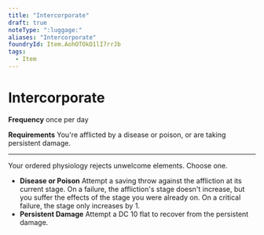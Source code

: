 ```yaml
---
title: "Intercorporate"
draft: true
noteType: ":luggage:"
aliases: "Intercorporate"
foundryId: Item.AohOTOkD1lI7rrJb
tags:
  - Item
---
```


# Intercorporate

**Frequency** once per day

**Requirements** You're afflicted by a disease or poison, or are taking persistent damage.

* * *

Your ordered physiology rejects unwelcome elements. Choose one.

*   **Disease or Poison** Attempt a saving throw against the affliction at its current stage. On a failure, the affliction's stage doesn't increase, but you suffer the effects of the stage you were already on. On a critical failure, the stage only increases by 1.
*   **Persistent Damage** Attempt a DC 10 flat to recover from the persistent damage.
